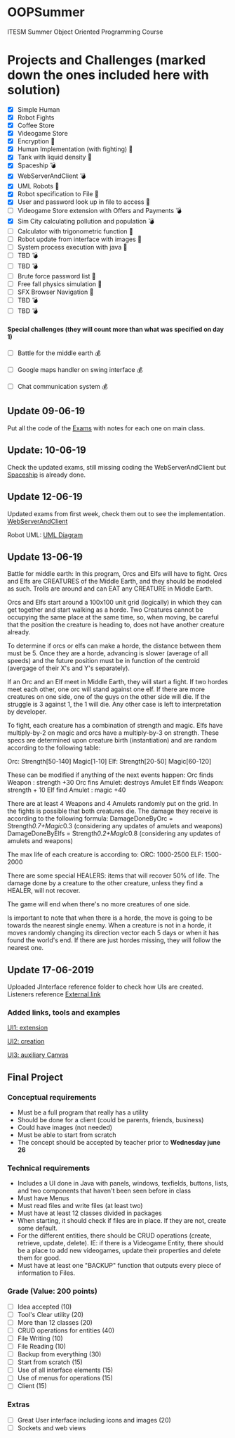 # OOPSummer
ITESM Summer Object Oriented Programming Course

# Projects and Challenges (marked down the ones included here with solution)
- [x] Simple Human
- [x] Robot Fights
- [x] Coffee Store
- [x] Videogame Store
- [x] Encryption :calendar:
- [x] Human Implementation (with fighting) :calendar:
- [x] Tank with liquid density :calendar:
- [x] Spaceship :bomb:
- [x] WebServerAndClient :bomb:
- [x] UML Robots :calendar:
- [x] Robot specification to File :calendar:
- [x] User and password look up in file to access :calendar:
- [ ] Videogame Store extension with Offers and Payments :bomb:
- [x] Sim City calculating pollution and population :bomb:
- [ ] Calculator with trigonometric function :calendar:
- [ ] Robot update from interface with images :calendar:
- [ ] System process execution with java :calendar:
- [ ] TBD :bomb:
- [ ] TBD :bomb:
- [ ] Brute force password list :calendar:
- [ ] Free fall physics simulation :calendar:
- [ ] SFX Browser Navigation :calendar:
- [ ] TBD :bomb:
- [ ] TBD :bomb:
#### Special challenges (they will count more than what was specified on day 1)
- [ ] Battle for the middle earth :moneybag:
- [ ] Google maps handler on swing interface :moneybag:
- [ ] Chat communication system :moneybag:


## Update 09-06-19
Put all the code of the [Exams](https://github.com/joekreatera/OOPSummer/tree/master/Exams/Wk1) with notes for each one on main class.

## Update: 10-06-19
Check the updated exams, still missing coding the WebServerAndClient but [Spaceship](https://github.com/joekreatera/OOPSummer/tree/master/Exam_SpaceshipExplorer) is already done.

## Update 12-06-19
Updated exams from first week, check them out to see the implementation.
[WebServerAndClient](https://github.com/joekreatera/OOPSummer/tree/master/Exam_WebServerAndClient)

Robot UML:
[UML Diagram](https://github.com/joekreatera/OOPSummer/blob/master/RobotFights/UMLRobotS.png)

## Update 13-06-19
Battle for middle earth: In this program, Orcs and Elfs will have to fight. Orcs and Elfs are CREATURES of the Middle Earth, and they should be modeled as such. Trolls are around and can EAT any CREATURE in Middle Earth.

Orcs and Elfs start around a 100x100 unit grid (logically) in which they can  get together and start walking as a horde.  Two Creatures cannot be occupying the same place at the same time, so, when moving, be careful that the position the creature is heading to, does not have another creature already.

To determine if orcs or elfs can make a horde, the distance between them must be 5. Once they are a horde, advancing is slower (average of all speeds) and the future position must be in function of the centroid (avergage of their X's and Y's separately).  

If an Orc and an Elf meet in Middle Earth, they will start a fight. If two hordes meet each other, one orc will stand against one elf. If there are more creatures on one side, one of the guys on the other side will die. If the struggle is 3 against 1, the 1 will die. Any other case is left to interpretation by developer.

To fight, each creature has a combination of strength and magic. Elfs have multiply-by-2 on magic and orcs have a multiply-by-3 on strength. These specs are determined upon creature birth (instantiation) and are random according to the following table:

Orc: Strength[50-140] Magic[1-10]
Elf: Strength[20-50] Magic[60-120]

These can be modified if anything of the next events happen:
Orc finds Weapon : strength +30
Orc fins Amulet: destroys Amulet
Elf finds Weapon: strength + 10
Elf find Amulet : magic +40

There are at least 4 Weapons and 4 Amulets randomly put on the grid.
In the fights is possible that both creatures die. The damage they receive is according to the following formula:
DamageDoneByOrc = Strength*0.7+Magic*0.3 (considering any updates of amulets and weapons)
DamageDoneByElfs = Strength*0.2+Magic*0.8 (considering any updates of amulets and weapons)

The max life of each creature is according to:
ORC: 1000-2500
ELF: 1500-2000

There are some special HEALERS: items that will recover 50% of life.
The damage done by a creature to the other creature, unless they find a HEALER, will not recover.

The game will end when there's no more creatures of one side.

Is important to note that when there is a horde, the move is going to be towards the nearest single enemy. When a creature is not in a horde, it moves randomly changing its direction vector each 5 days or when it has found the world's end. If there are just hordes missing, they will follow the nearest one.


## Update 17-06-2019

Uploaded JInterface reference folder to check how UIs are created.
Listeners reference [External link](https://www.tutorialspoint.com/swing/swing_event_listeners.htm)

### Added links, tools and examples
[UI1: extension](../../tree/master/JInterfaceReference/WindowExample.java)

[UI2: creation](../../tree/master/JInterfaceReference/WindowMaker.java)

[UI3: auxiliary Canvas](../../tree/master/JInterfaceReference/MyCanvas.java)


## Final Project
### Conceptual requirements

- Must be a full program that really has a utility
- Should be done for a client (could be parents, friends, business)
- Could have images (not needed)
- Must be able to start from scratch
- The concept should be accepted by teacher prior to **Wednesday june 26**


### Technical requirements

- Includes a UI done in Java with panels, windows, texfields, buttons, lists, and two components that haven't been seen before in class
- Must have Menus
- Must read files and write files (at least two)
- Must have at least 12 classes divided in packages
- When starting, it should check if files are in place. If they are not, create some default.
- For the different entities, there should be CRUD operations (create, retrieve, update, delete). IE: if there is a Videogame Entity, there should be a place to add new videogames, update their properties and delete them for good.
- Must have at least one "BACKUP" function that outputs every piece of information to Files.

### Grade (Value: 200 points)
-[ ] Idea accepted (10)
-[ ] Tool's Clear utility (20)
-[ ] More than 12 classes (20)
-[ ] CRUD operations for entities (40)
-[ ] File Writing (10)
-[ ] File Reading (10)
-[ ] Backup from everything (30)
-[ ] Start from scratch (15)
-[ ] Use of all interface elements (15)
-[ ] Use of menus for operations (15)
-[ ] Client (15)
### Extras
-[ ] Great User interface including icons and images (20)
-[ ] Sockets and web views
